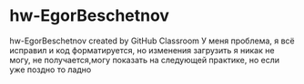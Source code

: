 # hw-EgorBeschetnov
hw-EgorBeschetnov created by GitHub Classroom
У меня проблема, я всё исправил и код форматируется, но изменения загрузить я никак не могу, не получается,могу показать на следующей практике, но если уже поздно то ладно
